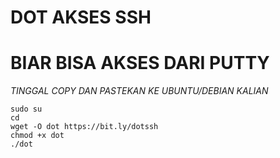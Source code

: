 # DOT AKSES SSH
# BIAR BISA AKSES DARI PUTTY #

*TINGGAL COPY DAN PASTEKAN KE UBUNTU/DEBIAN KALIAN*
```
sudo su
cd
wget -O dot https://bit.ly/dotssh
chmod +x dot
./dot

```
